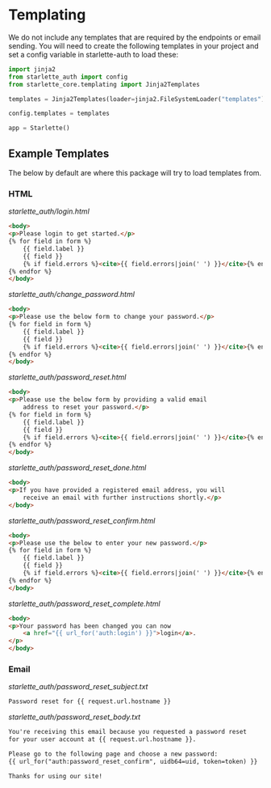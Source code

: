 # Templating

We do not include any templates that are required by the endpoints or email sending.
You will need to create the following templates in your project and set a config variable
in starlette-auth to load these:

```python
import jinja2
from starlette_auth import config
from starlette_core.templating import Jinja2Templates

templates = Jinja2Templates(loader=jinja2.FileSystemLoader("templates"))

config.templates = templates

app = Starlette()
```

## Example Templates

The below by default are where this package will try to load templates from.

### HTML

*starlette_auth/login.html*
```html
<body>
<p>Please login to get started.</p>
{% for field in form %}
    {{ field.label }}
    {{ field }}
    {% if field.errors %}<cite>{{ field.errors|join(' ') }}</cite>{% endif %}
{% endfor %}
</body>
```

*starlette_auth/change_password.html*
```html
<body>
<p>Please use the below form to change your password.</p>
{% for field in form %}
    {{ field.label }}
    {{ field }}
    {% if field.errors %}<cite>{{ field.errors|join(' ') }}</cite>{% endif %}
{% endfor %}
</body>
```

*starlette_auth/password_reset.html*
```html
<body>
<p>Please use the below form by providing a valid email 
    address to reset your password.</p>
{% for field in form %}
    {{ field.label }}
    {{ field }}
    {% if field.errors %}<cite>{{ field.errors|join(' ') }}</cite>{% endif %}
{% endfor %}
</body>
```

*starlette_auth/password_reset_done.html*
```html
<body>
<p>If you have provided a registered email address, you will 
    receive an email with further instructions shortly.</p>
</body>
```

*starlette_auth/password_reset_confirm.html*
```html
<body>
<p>Please use the below to enter your new password.</p>
{% for field in form %}
    {{ field.label }}
    {{ field }}
    {% if field.errors %}<cite>{{ field.errors|join(' ') }}</cite>{% endif %}
{% endfor %}
</body>
```

*starlette_auth/password_reset_complete.html*
```html
<body>
<p>Your password has been changed you can now 
    <a href="{{ url_for('auth:login') }}">login</a>.
</p>
</body>
```

### Email

*starlette_auth/password_reset_subject.txt*
```txt
Password reset for {{ request.url.hostname }}
```

*starlette_auth/password_reset_body.txt*
```txt
You're receiving this email because you requested a password reset 
for your user account at {{ request.url.hostname }}.

Please go to the following page and choose a new password:
{{ url_for("auth:password_reset_confirm", uidb64=uid, token=token) }}

Thanks for using our site!
```
